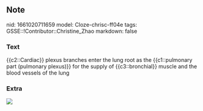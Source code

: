 ## Note
nid: 1661020711659
model: Cloze-chrisc-ff04e
tags: GSSE::!Contributor::Christine_Zhao
markdown: false

### Text
<div>
  <div>
    <div>
      <div>
        {{c2::Cardiac}} plexus branches enter the lung root as the
        {{c1::pulmonary part (pulmonary plexus)}} for the supply of
        {{c3::bronchial}} muscle and the blood vessels of the lung
      </div>
    </div>
  </div>
</div>

### Extra
<img src="Screen%20Shot%202021-06-03%20at%202.48.20%20pm.png">
